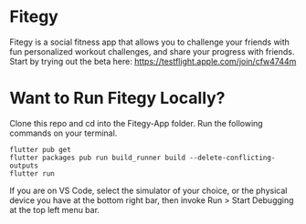 # Fitegy
Fitegy is a social fitness app that allows you to challenge your friends with fun personalized workout challenges, and share your progress with friends. Start by trying out the beta here: https://testflight.apple.com/join/cfw4744m

# Want to Run Fitegy Locally?
Clone this repo and cd into the Fitegy-App folder. Run the following commands on your terminal. 
```
flutter pub get
flutter packages pub run build_runner build --delete-conflicting-outputs
flutter run
```
If you are on VS Code, select the simulator of your choice, or the physical device you have at the bottom right bar, then invoke Run > Start Debugging at the top left menu bar.


